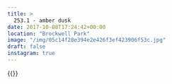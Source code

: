 ```yaml
---
title: >
  253.1 - amber dusk
date: 2017-10-08T17:24:42+00:00
location: "Brockwell Park"
image: "/img/05c14f28e394e2e426f3ef423906f53c.jpg"
draft: false
instagram: true
---
```


{{<photo src="/img/05c14f28e394e2e426f3ef423906f53c.jpg">}}
